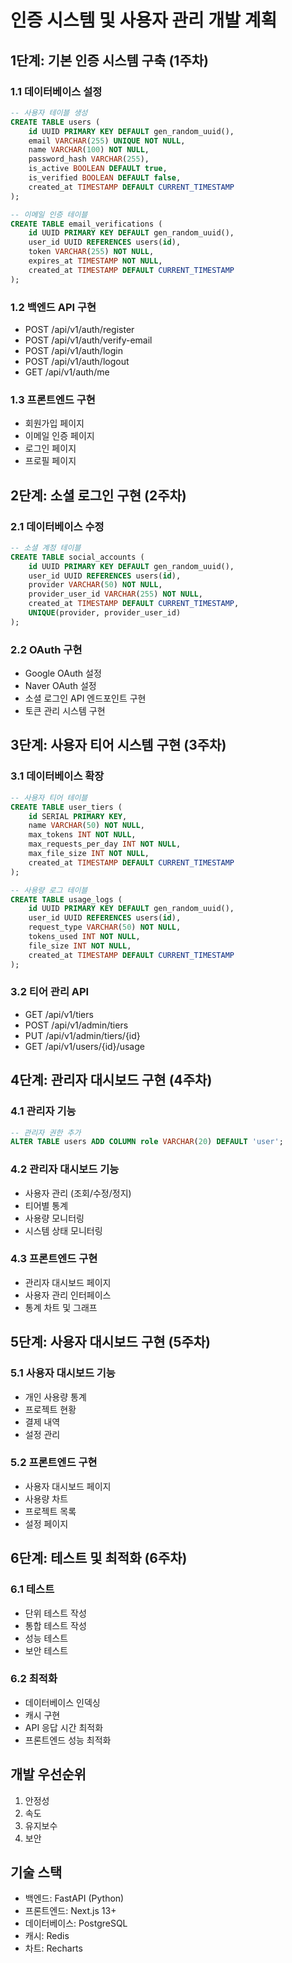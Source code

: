# 인증 시스템 및 사용자 관리 개발 계획

## 1단계: 기본 인증 시스템 구축 (1주차)

### 1.1 데이터베이스 설정
```sql
-- 사용자 테이블 생성
CREATE TABLE users (
    id UUID PRIMARY KEY DEFAULT gen_random_uuid(),
    email VARCHAR(255) UNIQUE NOT NULL,
    name VARCHAR(100) NOT NULL,
    password_hash VARCHAR(255),
    is_active BOOLEAN DEFAULT true,
    is_verified BOOLEAN DEFAULT false,
    created_at TIMESTAMP DEFAULT CURRENT_TIMESTAMP
);

-- 이메일 인증 테이블
CREATE TABLE email_verifications (
    id UUID PRIMARY KEY DEFAULT gen_random_uuid(),
    user_id UUID REFERENCES users(id),
    token VARCHAR(255) NOT NULL,
    expires_at TIMESTAMP NOT NULL,
    created_at TIMESTAMP DEFAULT CURRENT_TIMESTAMP
);
```

### 1.2 백엔드 API 구현
- POST /api/v1/auth/register
- POST /api/v1/auth/verify-email
- POST /api/v1/auth/login
- POST /api/v1/auth/logout
- GET /api/v1/auth/me

### 1.3 프론트엔드 구현
- 회원가입 페이지
- 이메일 인증 페이지
- 로그인 페이지
- 프로필 페이지

## 2단계: 소셜 로그인 구현 (2주차)

### 2.1 데이터베이스 수정
```sql
-- 소셜 계정 테이블
CREATE TABLE social_accounts (
    id UUID PRIMARY KEY DEFAULT gen_random_uuid(),
    user_id UUID REFERENCES users(id),
    provider VARCHAR(50) NOT NULL,
    provider_user_id VARCHAR(255) NOT NULL,
    created_at TIMESTAMP DEFAULT CURRENT_TIMESTAMP,
    UNIQUE(provider, provider_user_id)
);
```

### 2.2 OAuth 구현
- Google OAuth 설정
- Naver OAuth 설정
- 소셜 로그인 API 엔드포인트 구현
- 토큰 관리 시스템 구현

## 3단계: 사용자 티어 시스템 구현 (3주차)

### 3.1 데이터베이스 확장
```sql
-- 사용자 티어 테이블
CREATE TABLE user_tiers (
    id SERIAL PRIMARY KEY,
    name VARCHAR(50) NOT NULL,
    max_tokens INT NOT NULL,
    max_requests_per_day INT NOT NULL,
    max_file_size INT NOT NULL,
    created_at TIMESTAMP DEFAULT CURRENT_TIMESTAMP
);

-- 사용량 로그 테이블
CREATE TABLE usage_logs (
    id UUID PRIMARY KEY DEFAULT gen_random_uuid(),
    user_id UUID REFERENCES users(id),
    request_type VARCHAR(50) NOT NULL,
    tokens_used INT NOT NULL,
    file_size INT NOT NULL,
    created_at TIMESTAMP DEFAULT CURRENT_TIMESTAMP
);
```

### 3.2 티어 관리 API
- GET /api/v1/tiers
- POST /api/v1/admin/tiers
- PUT /api/v1/admin/tiers/{id}
- GET /api/v1/users/{id}/usage

## 4단계: 관리자 대시보드 구현 (4주차)

### 4.1 관리자 기능
```sql
-- 관리자 권한 추가
ALTER TABLE users ADD COLUMN role VARCHAR(20) DEFAULT 'user';
```

### 4.2 관리자 대시보드 기능
- 사용자 관리 (조회/수정/정지)
- 티어별 통계
- 사용량 모니터링
- 시스템 상태 모니터링

### 4.3 프론트엔드 구현
- 관리자 대시보드 페이지
- 사용자 관리 인터페이스
- 통계 차트 및 그래프

## 5단계: 사용자 대시보드 구현 (5주차)

### 5.1 사용자 대시보드 기능
- 개인 사용량 통계
- 프로젝트 현황
- 결제 내역
- 설정 관리

### 5.2 프론트엔드 구현
- 사용자 대시보드 페이지
- 사용량 차트
- 프로젝트 목록
- 설정 페이지

## 6단계: 테스트 및 최적화 (6주차)

### 6.1 테스트
- 단위 테스트 작성
- 통합 테스트 작성
- 성능 테스트
- 보안 테스트

### 6.2 최적화
- 데이터베이스 인덱싱
- 캐시 구현
- API 응답 시간 최적화
- 프론트엔드 성능 최적화

## 개발 우선순위
1. 안정성
2. 속도
3. 유지보수
4. 보안

## 기술 스택
- 백엔드: FastAPI (Python)
- 프론트엔드: Next.js 13+
- 데이터베이스: PostgreSQL
- 캐시: Redis
- 차트: Recharts